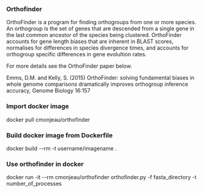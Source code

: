 ### Orthofinder

OrthoFinder is a program for finding orthogroups from one or more species. 
An orthogroup is the set of genes that are descended from a single gene in the last common ancestor of the species being clustered. 
OrthoFinder accounts for gene length biases that are inherent in BLAST scores, normalises for differences in species divergence times, and accounts for orthogroup specific differences in gene evolultion rates. 

For more details see the OrthoFinder paper below.

Emms, D.M. and Kelly, S. (2015) OrthoFinder: solving fundamental biases in whole genome comparisons dramatically improves orthogroup inference accuracy, Genome Biology 16:157

### Import docker image

docker pull cmonjeau/orthofinder

### Build docker image from Dockerfile

docker build --rm -t username/imagename .

### Use orthofinder in docker

docker run -it --rm cmonjeau/orthofinder orthofinder.py -f fasta_directory -t number_of_processes
